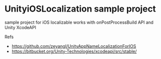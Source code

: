 # UnityiOSLocalization sample project

sample project for iOS localizable works with onPostProcessBuild API and Unity XcodeAPI



Refs
- https://github.com/zeyangl/UnityAppNameLocalizationForIOS         
- https://bitbucket.org/Unity-Technologies/xcodeapi/src/stable/



